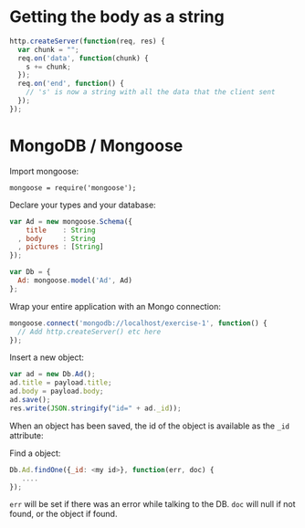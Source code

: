 Getting the body as a string
============================

~~~javascript
http.createServer(function(req, res) {
  var chunk = "";
  req.on('data', function(chunk) {
    s += chunk;
  });
  req.on('end', function() {
    // 's' is now a string with all the data that the client sent
  });
});
~~~

MongoDB / Mongoose
==================

Import mongoose:

    mongoose = require('mongoose');

Declare your types and your database:

~~~javascript
var Ad = new mongoose.Schema({
    title    : String
  , body     : String
  , pictures : [String]
});

var Db = {
  Ad: mongoose.model('Ad', Ad)
};
~~~

Wrap your entire application with an Mongo connection:

~~~javascript
mongoose.connect('mongodb://localhost/exercise-1', function() {
  // Add http.createServer() etc here
});
~~~

Insert a new object:

~~~javascript
var ad = new Db.Ad();
ad.title = payload.title;
ad.body = payload.body;
ad.save();
res.write(JSON.stringify("id=" + ad._id));
~~~

<!-- _foo -->

When an object has been saved, the id of the object is available as the `_id` attribute:

Find a object:

~~~javascript
Db.Ad.findOne({_id: <my id>}, function(err, doc) {
   ....
});
~~~

<!-- _foo -->

`err` will be set if there was an error while talking to the DB. `doc`
will null if not found, or the object if found.

<!-- vim: set ft=markdown: -->
